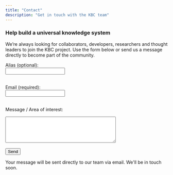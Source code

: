 ```yaml
---
title: "Contact"
description: "Get in touch with the KBC team"
---
```


### Help build a universal knowledge system

We’re always looking for collaborators, developers, researchers and thought leaders to join the KBC project.  Use the form below or send us a message directly to become part of the community.

<form action="https://formsubmit.co/borhezgames@gmail.com" method="POST" class="contact-form">
  <!-- Customize the email subject -->
  <input type="hidden" name="_subject" value="New KBC website contact" />

  <label for="alias">Alias (optional):</label><br>
  <input type="text" id="alias" name="alias"><br><br>

  <label for="email">Email (required):</label><br>
  <input type="email" id="email" name="email"
         required pattern="^[^@\s]+@[^@\s]+\.[^@\s]+$"
         title="Please enter a valid email address"><br><br>

  <label for="message">Message / Area of interest:</label><br>
  <textarea id="message" name="message" rows="5" cols="40" maxlength="750"></textarea><br><br>

  <input type="submit" value="Send">
</form>

Your message will be sent directly to our team via email. We'll be in touch soon.